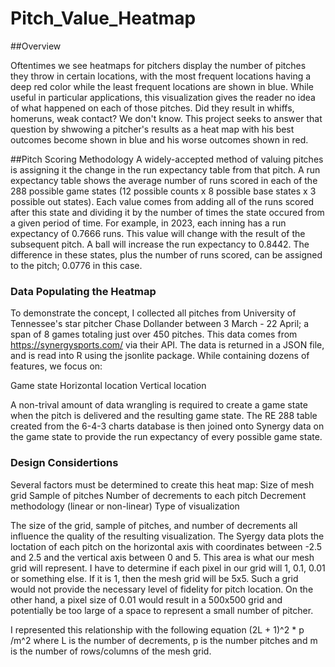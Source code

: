 # Pitch_Value_Heatmap

##Overview

Oftentimes we see heatmaps for pitchers display the number of pitches they throw in certain locations, with the most frequent locations having a deep red color while the least frequent locations are shown in blue. While useful in particular applications, this visualization gives the reader no idea of what happened on each of those pitches.  Did they result in whiffs, homeruns, weak contact?  We don't know.  This project seeks to answer that question by shwowing a pitcher's results as a heat map with his best outcomes become shown in blue and his worse outcomes shown in red.  

##Pitch Scoring Methodology
A widely-accepted method of valuing pitches is assigning it the change in the run expectancy table from that pitch. A run expectancy table shows the average number of runs scored in each of the 288 possible game states (12 possible counts x 8 possible base states x 3 possible out states).  Each value comes from adding all of the runs scored after this state and dividing it by the number of times the state occured from a given period of time.  For example, in 2023, each inning has a run expectancy of 0.7666 runs. This value will change with the result of the subsequent pitch. A ball will increase the run expectancy to 0.8442. The difference in these states, plus the number of runs scored, can be assigned to the pitch; 0.0776 in this case. 

### Data Populating the Heatmap

To demonstrate the concept, I collected all pitches from University of Tennessee's star pitcher Chase Dollander between 3 March - 22 April; a span of 8 games totaling just over 450 pitches. This data comes from https://synergysports.com/ via their API. The data is returned in a JSON file, and is read into R using the jsonlite package. While containing dozens of features, we focus on:

Game state
Horizontal location
Vertical location

A non-trival amount of data wrangling is required to create a game state when the pitch is delivered and the resulting game state. The RE 288 table created from the 6-4-3 charts database is then joined onto Synergy data on the game state to provide the run expectancy of every possible game state. 

### Design Considertions

Several factors must be determined to create this heat map:
Size of mesh grid
Sample of pitches
Number of decrements to each pitch
Decrement methodology (linear or non-linear)
Type of visualization

The size of the grid, sample of pitches, and number of decrements all influence the quality of the resulting visualization. The Syergy data plots the loctation of each pitch on the horizontal axis with coordinates between -2.5 and 2.5 and the vertical axis between 0 and 5. This area is what our mesh grid will represent. I have to determine if each pixel in our grid will 1, 0.1, 0.01 or something else. If it is 1, then the mesh grid will be 5x5. Such a grid would not provide the necessary level of fidelity for pitch location. On the other hand, a pixel size of 0.01 would result in a 500x500 grid and potentially be too large of a space to represent a small number of pitcher. 

I represented this relationship with the following equation (2L + 1)^2 * p /m^2 where L is the number of decrements, p is the number pitches and m is the number of rows/columns of the mesh grid.  
